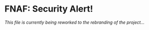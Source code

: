 FNAF: Security Alert!
============================
*This file is currently being reworked to the rebranding of the project...*
